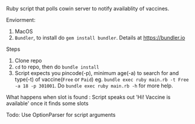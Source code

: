Ruby script that polls cowin server to notify availablity of vaccines.

Enviorment: 
1. MacOS
2. `Bundler`, to install do `gem install bundler`. Details at https://bundler.io

Steps
1. Clone repo
2. `cd` to repo, then do `bundle install`
3. Script expects you pincode(-p), minimum age(-a) to search for and type(-t) of vaccine(`Free` or `Paid`) 
    eg. `bundle exec ruby main.rb -t Free -a 18 -p 301001`. Do `bundle exec ruby main.rb -h` for more help.


What happens when slot is found : Script speaks out 'Hi! Vaccine is available' once it finds some slots

Todo: Use OptionParser for script arguments
